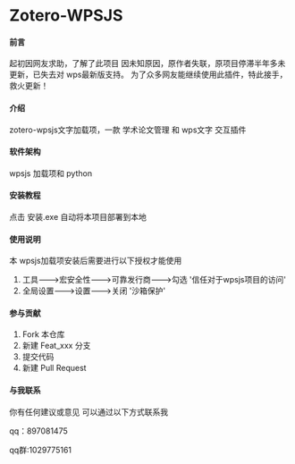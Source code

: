# Zotero-WPSJS
#### 前言

起初因网友求助，了解了此项目
因未知原因，原作者失联，原项目停滞半年多未更新，已失去对 wps最新版支持。
为了众多网友能继续使用此插件，特此接手，救火更新！
#### 介绍

zotero-wpsjs文字加载项，一款 学术论文管理 和 wps文字 交互插件

#### 软件架构

wpsjs 加载项和 python


#### 安装教程

点击 安装.exe 自动将本项目部署到本地

#### 使用说明

本 wpsjs加载项安装后需要进行以下授权才能使用

1. 工具--->宏安全性--->可靠发行商--->勾选 '信任对于wpsjs项目的访问'
2. 全局设置--->设置--->关闭 '沙箱保护'

#### 参与贡献

1.  Fork 本仓库
2.  新建 Feat_xxx 分支
3.  提交代码
4.  新建 Pull Request

#### 与我联系

你有任何建议或意见 可以通过以下方式联系我

qq：897081475

qq群:1029775161

